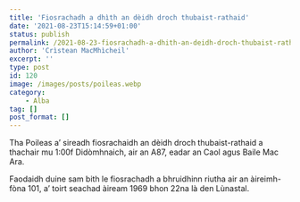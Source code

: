 ```yaml
---
title: 'Fiosrachadh a dhìth an dèidh droch thubaist-rathaid'
date: '2021-08-23T15:14:59+01:00'
status: publish
permalink: /2021-08-23-fiosrachadh-a-dhith-an-deidh-droch-thubaist-rathaid
author: 'Crìstean MacMhìcheil'
excerpt: ''
type: post
id: 120
image: /images/posts/poileas.webp
category:
    - Alba
tag: []
post_format: []
---
```

Tha Poileas a’ sireadh fiosrachaidh an dèidh droch thubaist-rathaid a thachair mu 1:00f Didòmhnaich, air an A87, eadar an Caol agus Baile Mac Ara.

Faodaidh duine sam bith le fiosrachadh a bhruidhinn riutha air an àireimh-fòna 101, a’ toirt seachad àiream 1969 bhon 22na là den Lùnastal.
